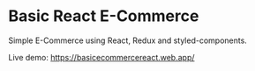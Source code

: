 # Basic React E-Commerce

Simple E-Commerce using React, Redux and styled-components.

Live demo: https://basicecommercereact.web.app/
